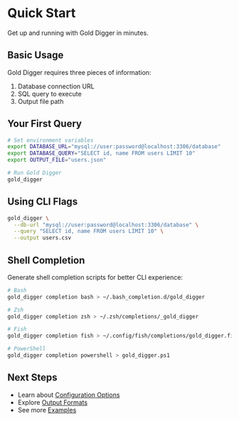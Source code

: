 # Quick Start

Get up and running with Gold Digger in minutes.

## Basic Usage

Gold Digger requires three pieces of information:

1. Database connection URL
2. SQL query to execute
3. Output file path

## Your First Query

```bash
# Set environment variables
export DATABASE_URL="mysql://user:password@localhost:3306/database"
export DATABASE_QUERY="SELECT id, name FROM users LIMIT 10"
export OUTPUT_FILE="users.json"

# Run Gold Digger
gold_digger
```

## Using CLI Flags

```bash
gold_digger \
  --db-url "mysql://user:password@localhost:3306/database" \
  --query "SELECT id, name FROM users LIMIT 10" \
  --output users.csv
```

## Shell Completion

Generate shell completion scripts for better CLI experience:

```bash
# Bash
gold_digger completion bash > ~/.bash_completion.d/gold_digger

# Zsh
gold_digger completion zsh > ~/.zsh/completions/_gold_digger

# Fish
gold_digger completion fish > ~/.config/fish/completions/gold_digger.fish

# PowerShell
gold_digger completion powershell > gold_digger.ps1
```

## Next Steps

- Learn about [Configuration Options](configuration.md)
- Explore [Output Formats](output-formats.md)
- See more [Examples](examples.md)
